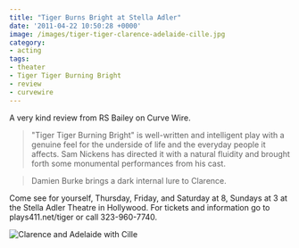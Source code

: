 ```yaml
---
title: "Tiger Burns Bright at Stella Adler"
date: '2011-04-22 10:50:28 +0000'
image: /images/tiger-tiger-clarence-adelaide-cille.jpg
category:
- acting
tags:
- theater
- Tiger Tiger Burning Bright
- review
- curvewire
---
```


A very kind review from RS Bailey on Curve Wire.

> "Tiger Tiger Burning Bright" is well-written and intelligent play with a
genuine feel for the underside of life and the everyday people it affects. Sam
Nickens has directed it with a natural fluidity and brought forth some
monumental performances from his cast.

> Damien Burke brings a dark internal lure to Clarence.

Come see for yourself, Thursday, Friday, and Saturday at 8, Sundays at 3 at the
Stella Adler Theatre in Hollywood. For tickets and information go to
plays411.net/tiger or call 323-960-7740.

![Clarence and Adelaide with
Cille](/images/tiger-tiger-clarence-adelaide-cille.jpg)
